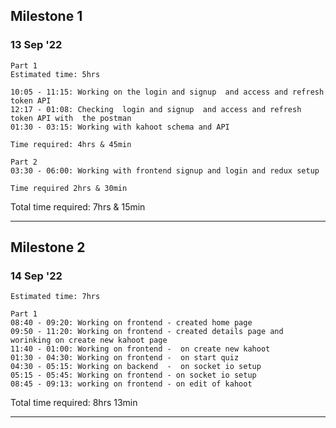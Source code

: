 ## Milestone 1

### 13 Sep '22

    Part 1
    Estimated time: 5hrs

    10:05 - 11:15: Working on the login and signup  and access and refresh token API
    12:17 - 01:08: Checking  login and signup  and access and refresh token API with  the postman
    01:30 - 03:15: Working with kahoot schema and API

    Time required: 4hrs & 45min

    Part 2
    03:30 - 06:00: Working with frontend signup and login and redux setup

    Time required 2hrs & 30min

Total time required: 7hrs & 15min

---

## Milestone 2

### 14 Sep '22

    Estimated time: 7hrs

    Part 1
    08:40 - 09:20: Working on frontend - created home page
    09:50 - 11:20: Working on frontend - created details page and worinking on create new kahoot page
    11:40 - 01:00: Working on frontend -  on create new kahoot
    01:30 - 04:30: Working on frontend -  on start quiz
    04:30 - 05:15: Working on backend  -  on socket io setup
    05:15 - 05:45: Working on frontend - on socket io setup
    08:45 - 09:13: working on frontend - on edit of kahoot
Total time required: 8hrs 13min

---
